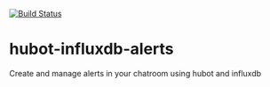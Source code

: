 [![Build Status](https://travis-ci.org/amwelch-oss/hubot-influxdb-alerts.svg?branch=master)](https://travis-ci.org/amwelch-oss/hubot-influxdb-alerts)

# hubot-influxdb-alerts
Create and manage alerts in your chatroom using hubot and influxdb

